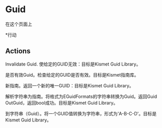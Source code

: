 # Guid

在这个页面上 

  *行动





## Actions

Invalidate Guid. 使给定的GUID无效：目标是Kismet Guid Library。

是否有效Guid。检查给定的GUID是否有效。目标是Kismet指南库。

新指南。返回一个新的唯一GUID：目标是Kismet Guid Library。

解析字符串为指南。将格式为EGuidFormats的字符串转换为Guid。返回Guid OutGuid，返回bool成功。目标是Kismet Guid Library。

到字符串（Guid）。将一个GUID值转换为字符串，形式为'A-B-C-D'。目标是Kismet Guid Library。
